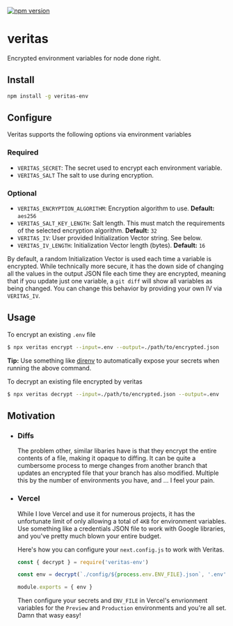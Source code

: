 [![npm version](https://badge.fury.io/js/veritas-env.svg)](https://www.npmjs.com/veritas-env)

# veritas

Encrypted environment variables for node done right.

## Install

```bash
npm install -g veritas-env
```

## Configure

Veritas supports the following options via environment variables

### Required

- `VERITAS_SECRET`: The secret used to encrypt each environment variable.
- `VERITAS_SALT` The salt to use during encryption.

### Optional

- `VERITAS_ENCRYPTION_ALGORITHM`: Encryption algorithm to use. **Default:** `aes256`
- `VERITAS_SALT_KEY_LENGTH`: Salt length. This must match the requirements of the selected encryption algorithm. **Default:** `32`
- `VERITAS_IV`: User provided Initialization Vector string. See below.
- `VERITAS_IV_LENGTH`: Initialization Vector length (bytes). **Default:** `16`

By default, a random Initialization Vector is used each time a variable is encrypted. While technically more secure, it has the down side of changing all the values in the output JSON file each time they are encrypted, meaning that if you update just one variable, a `git diff` will show all variables as being changed. You can change this behavior by providing your own IV via `VERITAS_IV`.

## Usage

To encrypt an existing `.env` file

```bash
$ npx veritas encrypt --input=.env --output=./path/to/encrypted.json
```

**Tip:** Use something like [direnv](https://direnv.net) to automatically expose your secrets when running the above command.

To decrypt an existing file encrypted by veritas

```bash
$ npx veritas decrypt --input=./path/to/encrypted.json --output=.env
```

## Motivation

- ### Diffs

  The problem other, similar libaries have is that they encrypt the entire contents of a file, making it opaque to diffing. It can be quite a cumbersome process to merge changes from another branch that updates an encrypted file that your branch has also modified. Multiple this by the number of environments you have, and ... I feel your pain.

- ### Vercel

  While I love Vercel and use it for numerous projects, it has the unfortunate limit of only allowing a total of `4KB` for environment variables. Use something like a credentials JSON file to work with Google libraries, and you've pretty much blown your entire budget.

  Here's how you can configure your `next.config.js` to work with Veritas.

  ```js
  const { decrypt } = require('veritas-env')

  const env = decrypt(`./config/${process.env.ENV_FILE}.json`, '.env')

  module.exports = { env }
  ```

  Then configure your secrets and `ENV_FILE` in Vercel's envrionment variables for the `Preview` and `Production` environments and you're all set. Damn that wasy easy!
